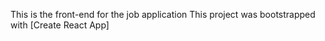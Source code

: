This is the front-end for the job application 
This project was bootstrapped with [Create React App]